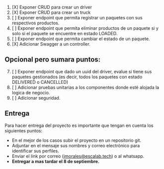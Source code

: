 1. [X] Exponer CRUD para crear un driver
2. [X] Exponer CRUD para crear un truck
3. [ ] Exponer endpoint que permita registrar un paquetes con sus respectivos productos.
4. [ ] Exponer endpoint que permita eliminar productos de un paquete si y solo si el paquete se encuentre en estado LOADED.
5. [ ] Exponer endpoint que permita cambiar el estado de un paquete.
6. [X] Adicionar Swagger a un controller.

## Opcional pero sumara puntos:

7. [ ] Exponer endpoint que dado un uuid del driver, evalue si tiene sus paquetes gestionados (es decir, todos los paquetes con estado DELIVERED o CANCELLED)
8. [ ] Adicionar pruebas unitarias a los componentes donde esté alojada la logica de negocio.
9. [ ] Adicionar seguridad.

## Entrega

Para hacer entrega del proyecto es importante que tengan en cuenta los siguientes puntos:

* En el mejor de los casos subir el proyecto en un repositorio git.
* Adjuntar en el mensaje sus nombres y correo electrónico para identificar sus perfiles.
* Enviar el link por correo (jmorales@escalab.tech) o al whatsapp.
* **Entregar a mas tardar el 8 de septiembre.**

